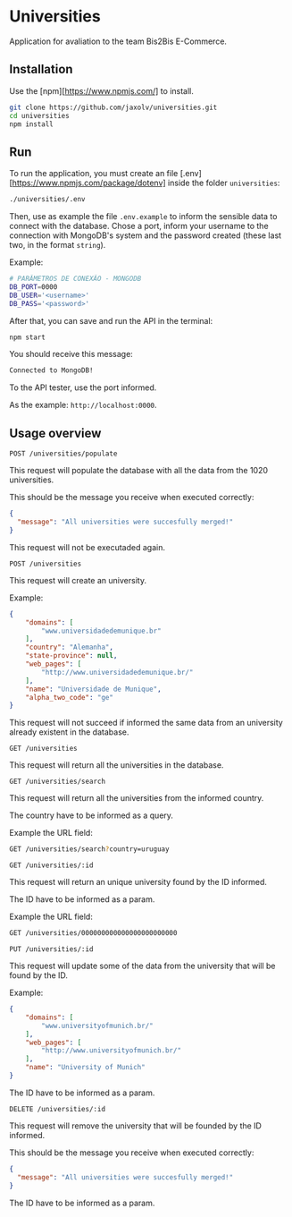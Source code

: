 # Universities

Application for avaliation to the team Bis2Bis E-Commerce.


## Installation

Use the [npm][https://www.npmjs.com/] to install.

```bash
git clone https://github.com/jaxolv/universities.git
cd universities
npm install
```


## Run

To run the application, you must create an file [.env][https://www.npmjs.com/package/dotenv] inside the folder `universities`:

```bash
./universities/.env
```

Then, use as example the file ```.env.example``` to inform the sensible data to connect with the database. Chose a port, inform your username to the connection with MongoDB's system and the password created (these last two, in the format `string`).

Example:
```bash
# PARÂMETROS DE CONEXÃO - MONGODB
DB_PORT=0000
DB_USER='<username>'
DB_PASS='<password>'
```

After that, you can save and run the API in the terminal:

```bash
npm start
```

You should receive this message:
```bash
Connected to MongoDB!
```

To the API tester, use the port informed.

As the example: `http://localhost:0000`.

## Usage overview

`POST /universities/populate`

This request will populate the database with all the data from the 1020 universities.

This should be the message you receive when executed correctly:
```json
{
  "message": "All universities were succesfully merged!"
}
```

This request will not be executaded again.

`POST /universities`

This request will create an university.

Example:
```json
{
    "domains": [
        "www.universidadedemunique.br"
    ],
    "country": "Alemanha",
    "state-province": null,
    "web_pages": [
        "http://www.universidadedemunique.br/"
    ],
    "name": "Universidade de Munique",
    "alpha_two_code": "ge"
}
```

This request will not succeed if informed the same data from an university already existent in the database.


`GET /universities`

This request will return all the universities in the database.

`GET /universities/search`

This request will return all the universities from the informed country.

The country have to be informed as a query.

Example the URL field:
```bash
GET /universities/search?country=uruguay
```

`GET /universities/:id`

This request will return an unique university found by the ID informed.

The ID have to be informed as a param.

Example the URL field:
```bash
GET /universities/000000000000000000000000
```


`PUT /universities/:id`

This request will update some of the data from the university that will be found by the ID.

Example:
```json
{
    "domains": [
        "www.universityofmunich.br/"
    ],
    "web_pages": [
        "http://www.universityofmunich.br/"
    ],
    "name": "University of Munich"
}
```

The ID have to be informed as a param.

`DELETE /universities/:id`

This request will remove the university that will be founded by the ID informed.

This should be the message you receive when executed correctly:
```json
{
  "message": "All universities were succesfully merged!"
}
```

The ID have to be informed as a param.